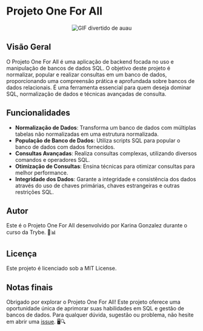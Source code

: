 # Projeto One For All
<p align="center">
  <img src="https://media.tenor.com/9X-I0mcc_OgAAAAC/dog-funny.gif" alt="GIF divertido de auau"/>
</p>

## Visão Geral
O Projeto One For All é uma aplicação de backend focada no uso e manipulação de bancos de dados SQL. O objetivo deste projeto é normalizar, popular e realizar consultas em um banco de dados, proporcionando uma compreensão prática e aprofundada sobre bancos de dados relacionais. É uma ferramenta essencial para quem deseja dominar SQL, normalização de dados e técnicas avançadas de consulta.

## Funcionalidades
- **Normalização de Dados**: Transforma um banco de dados com múltiplas tabelas não normalizadas em uma estrutura normalizada.
- **População de Banco de Dados**: Utiliza scripts SQL para popular o banco de dados com dados fornecidos.
- **Consultas Avançadas**: Realiza consultas complexas, utilizando diversos comandos e operadores SQL.
- **Otimização de Consultas**: Ensina técnicas para otimizar consultas para melhor performance.
- **Integridade dos Dados**: Garante a integridade e consistência dos dados através do uso de chaves primárias, chaves estrangeiras e outras restrições SQL.

## Autor
Este é o Projeto One For All desenvolvido por Karina Gonzalez durante o curso da Trybe. 💾📊

## Licença
Este projeto é licenciado sob a MIT License.

## Notas finais
Obrigado por explorar o Projeto One For All! Este projeto oferece uma oportunidade única de aprimorar suas habilidades em SQL e gestão de bancos de dados. Para qualquer dúvida, sugestão ou problema, não hesite em abrir uma [issue](https://github.com/KarinaGonzalez99/Projeto-One-For-All/issues). 🖥️🔍

